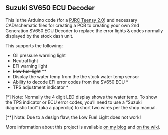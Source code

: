 ## Suzuki SV650 ECU Decoder

This is the Arduino code (for a [PJRC Teensy 2.0](http://www.pjrc.com/store/teensy.html)) 
and necessary CAD/schematic files for creating a PCB to creating your own 
2nd Generation SV650 ECU Decoder to replace the error lights & codes normally 
displayed by the stock dash unit.

This supports the following:

 * Oil pressure warning light
 * Neutral light
 * EFI warning light
 * ~~Low fuel light~~ **
 * Display the water temp from the the stock water temp sensor
 * Ability to decode EFI error codes from the SV650 ECU *
 * TPS adjustment indicator *

[*] Note: Normally the 4 digit LED display shows the water temp. 
To show the TPS indicator or ECU error codes, you’ll need to use a 
“Suzuki diagnostic tool” (aka a paperclip) to short two wires per the shop manual.

[**] Note: Due to a design flaw, the Low Fuel Light does not work!

More information about this project is available 
[on my blog](http://synfin.net/sv650ecu "Suzuki SV650 ECU Decoder") and 
[on the wiki](https://github.com/synfinatic/sv650ecu/wiki).

